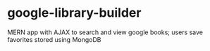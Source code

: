 # google-library-builder
MERN app with AJAX to search and view google books; users save favorites stored using MongoDB
